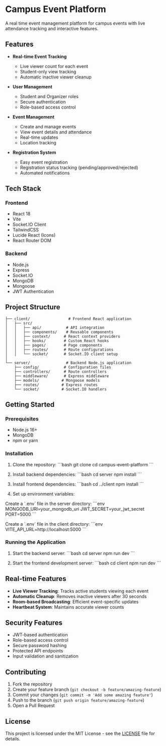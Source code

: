 # Campus Event Platform

A real time event management platform for campus events with live attendance tracking and interactive features.

## Features

- **Real-time Event Tracking**
  - Live viewer count for each event
  - Student-only view tracking
  - Automatic inactive viewer cleanup

- **User Management**
  - Student and Organizer roles
  - Secure authentication
  - Role-based access control

- **Event Management**
  - Create and manage events
  - View event details and attendance
  - Real-time updates
  - Location tracking

- **Registration System**
  - Easy event registration
  - Registration status tracking (pending/approved/rejected)
  - Automated notifications

## Tech Stack

### Frontend
- React 18
- Vite
- Socket.IO Client
- TailwindCSS
- Lucide React (Icons)
- React Router DOM

### Backend
- Node.js
- Express
- Socket.IO
- MongoDB
- Mongoose
- JWT Authentication

## Project Structure

```
├── client/                 # Frontend React application
│   ├── src/
│   │   ├── api/           # API integration
│   │   ├── components/    # Reusable components
│   │   ├── context/      # React context providers
│   │   ├── hooks/        # Custom React hooks
│   │   ├── pages/        # Page components
│   │   ├── routes/       # Route configurations
│   │   └── socket/       # Socket.IO client setup
│   
└── server/                # Backend Node.js application
    ├── config/           # Configuration files
    ├── controllers/      # Route controllers
    ├── middleware/       # Express middleware
    ├── models/          # Mongoose models
    ├── routes/          # Express routes
    └── socket/          # Socket.IO handlers
```

## Getting Started

### Prerequisites
- Node.js 16+
- MongoDB
- npm or yarn

### Installation

1. Clone the repository:
\`\`\`bash
git clone <repository-url>
cd campus-event-platform
\`\`\`

2. Install backend dependencies:
\`\`\`bash
cd server
npm install
\`\`\`

3. Install frontend dependencies:
\`\`\`bash
cd ../client
npm install
\`\`\`

4. Set up environment variables:

Create a \`.env\` file in the server directory:
\`\`\`env
MONGODB_URI=your_mongodb_uri
JWT_SECRET=your_jwt_secret
PORT=5000
\`\`\`

Create a \`.env\` file in the client directory:
\`\`\`env
VITE_API_URL=http://localhost:5000
\`\`\`

### Running the Application

1. Start the backend server:
\`\`\`bash
cd server
npm run dev
\`\`\`

2. Start the frontend development server:
\`\`\`bash
cd client
npm run dev
\`\`\`

## Real-time Features

- **Live Viewer Tracking**: Tracks active students viewing each event
- **Automatic Cleanup**: Removes inactive viewers after 30 seconds
- **Room-based Broadcasting**: Efficient event-specific updates
- **Heartbeat System**: Maintains accurate viewer counts

## Security Features

- JWT-based authentication
- Role-based access control
- Secure password hashing
- Protected API endpoints
- Input validation and sanitization

## Contributing

1. Fork the repository
2. Create your feature branch (`git checkout -b feature/amazing-feature`)
3. Commit your changes (`git commit -m 'Add some amazing feature'`)
4. Push to the branch (`git push origin feature/amazing-feature`)
5. Open a Pull Request

## License

This project is licensed under the MIT License - see the [LICENSE](LICENSE) file for details.
